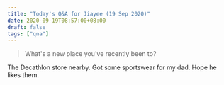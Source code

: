 ```yaml
---
title: "Today's Q&A for Jiayee (19 Sep 2020)"
date: 2020-09-19T08:57:00+08:00
draft: false
tags: ["qna"]
---
```

> What's a new place you've recently been to?

The Decathlon store nearby. Got some sportswear for my dad. Hope he likes them.

